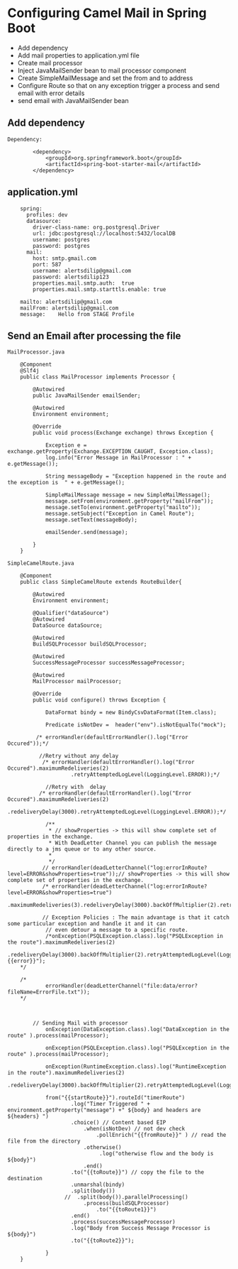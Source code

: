 # Configuring Camel Mail in Spring Boot

-	Add dependency
-	Add mail properties to application.yml file
-	Create mail processor
-	Inject JavaMailSender bean to mail processor component
-	Create SimpleMailMessage and set the from and to address
-	Configure Route so that on any exception trigger a process and send email with error details
-	send email with JavaMailSender bean

## Add dependency

	Dependency:

			<dependency>
				<groupId>org.springframework.boot</groupId>
				<artifactId>spring-boot-starter-mail</artifactId>
			</dependency>


## application.yml 

		spring:
		  profiles: dev
		  datasource:
			driver-class-name: org.postgresql.Driver
			url: jdbc:postgresql://localhost:5432/localDB
			username: postgres
			password: postgres
		  mail:
			host: smtp.gmail.com
			port: 587
			username: alertsdilip@gmail.com
			password: alertsdilip123
			properties.mail.smtp.auth:  true
			properties.mail.smtp.starttls.enable: true
		
		mailto: alertsdilip@gmail.com
		mailFrom: alertsdilip@gmail.com
		message:    Hello from STAGE Profile
					
## Send an Email after processing the file


	MailProcessor.java	

		@Component
		@Slf4j
		public class MailProcessor implements Processor {

			@Autowired
			public JavaMailSender emailSender;

			@Autowired
			Environment environment;

			@Override
			public void process(Exchange exchange) throws Exception {

				Exception e = exchange.getProperty(Exchange.EXCEPTION_CAUGHT, Exception.class);
				log.info("Error Message in MailProcessor : " + e.getMessage());

				String messageBody = "Exception happened in the route and the exception is  " + e.getMessage();

				SimpleMailMessage message = new SimpleMailMessage();
				message.setFrom(environment.getProperty("mailFrom"));
				message.setTo(environment.getProperty("mailto"));
				message.setSubject("Exception in Camel Route");
				message.setText(messageBody);

				emailSender.send(message);

			}
		}
		
	SimpleCamelRoute.java

		@Component
		public class SimpleCamelRoute extends RouteBuilder{

			@Autowired
			Environment environment;

			@Qualifier("dataSource")
			@Autowired
			DataSource dataSource;

			@Autowired
			BuildSQLProcessor buildSQLProcessor;

			@Autowired
			SuccessMessageProcessor successMessageProcessor;

			@Autowired
			MailProcessor mailProcessor;

			@Override
			public void configure() throws Exception {

				DataFormat bindy = new BindyCsvDataFormat(Item.class);

				Predicate isNotDev =  header("env").isNotEqualTo("mock");

			 /* errorHandler(defaultErrorHandler().log("Error Occured"));*/

			  //Retry without any delay
			   /* errorHandler(defaultErrorHandler().log("Error Occured").maximumRedeliveries(2)
						.retryAttemptedLogLevel(LoggingLevel.ERROR));*/

				//Retry with  delay
			  /* errorHandler(defaultErrorHandler().log("Error Occured").maximumRedeliveries(2)
				.redeliveryDelay(3000).retryAttemptedLogLevel(LoggingLevel.ERROR));*/

				/**
				 * // showProperties -> this will show complete set of properties in the exchange.
				 * With DeadLetter Channel you can publish the message directly to a jms queue or to any other source.
				 *
				 */
			   // errorHandler(deadLetterChannel("log:errorInRoute?level=ERROR&showProperties=true"));// showProperties -> this will show complete set of properties in the exchange.
			   /* errorHandler(deadLetterChannel("log:errorInRoute?level=ERROR&showProperties=true")
						.maximumRedeliveries(3).redeliveryDelay(3000).backOffMultiplier(2).retryAttemptedLogLevel(LoggingLevel.ERROR));*/

			   // Exception Policies : The main advantage is that it catch some particular exception and handle it and it can
				// even detour a message to a specific route.
				/*onException(PSQLException.class).log("PSQLException in the route").maximumRedeliveries(2)
						.redeliveryDelay(3000).backOffMultiplier(2).retryAttemptedLogLevel(LoggingLevel.ERROR).process(errorProcessor).to("{{error}}");
		*/

		/*
				errorHandler(deadLetterChannel("file:data/error?fileName=ErrorFile.txt"));
		*/
			
			
			
			// Sending Mail with processor
				onException(DataException.class).log("DataException in the route" ).process(mailProcessor);

				onException(PSQLException.class).log("PSQLException in the route" ).process(mailProcessor);

				onException(RuntimeException.class).log("RuntimeException in the route").maximumRedeliveries(2)
						.redeliveryDelay(3000).backOffMultiplier(2).retryAttemptedLogLevel(LoggingLevel.ERROR);

				from("{{startRoute}}").routeId("timerRoute")
						.log("Timer Triggered " + environment.getProperty("message") +" ${body} and headers are ${headers} ")
						.choice() // Content based EIP
							.when(isNotDev) // not dev check
								.pollEnrich("{{fromRoute}}" ) // read the file from the directory
							.otherwise()
								 .log("otherwise flow and the body is ${body}")
							.end()
						.to("{{toRoute}}") // copy the file to the destination
						.unmarshal(bindy)
						.split(body())
					  //  .split(body()).parallelProcessing()
							.process(buildSQLProcessor)
								.to("{{toRoute1}}")
						.end()
						.process(successMessageProcessor)
						.log("Body from Success Message Processor is ${body}")
						.to("{{toRoute2}}");

				}
		}

